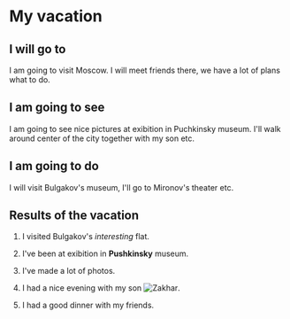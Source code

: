 # My vacation

## I will go to
I am going to visit Moscow. I will meet friends there, we have a lot of plans what to do.

## I am going to see

I am going to see nice pictures at exibition in Puchkinsky museum. 
I'll walk around center of the city together with my son etc.

## I am going to do

I will visit Bulgakov's museum, I'll go to Mironov's theater etc.

## Results of the vacation

1. I visited Bulgakov's *interesting* flat.

2. I've been at exibition in **Pushkinsky** museum. 

3. I've made a lot of photos.

4. I had a nice evening with my son ![Zakhar](Zakhar.jpg).  

5. I had a good dinner with my friends. 
